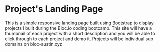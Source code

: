# Project's Landing Page

This is a simple responsive landing page built using Bootstrap to display projects I built during the Bloc.io coding bootcamp. This site will have a thumbnail of each project with a short description and you will be able to click through to each project and demo it. Projects will be individual sub domains on bloc-austin.xyz

